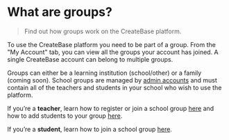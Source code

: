 # What are groups?

> Find out how groups work on the CreateBase platform.

To use the CreateBase platform you need to be part of a group. From the "My Account" tab, you can view all the groups your account has joined. A single CreateBase account can belong to multiple groups.

Groups can either be a learning institution (school/other) or a family (coming soon). School groups are managed by [admin accounts](/managing-groups-&-classes/school-group-roles) and must contain all of the teachers and students in your school who wish to use the platform.

If you’re a **teacher**, learn how to register or join a school group [here](/managing-groups-&-classes/register-or-join-your-school) and how to add students to your group [here](/managing-groups-&-classes/adding-students).

If you’re a **student**, learn how to join a school group [here](/managing-groups-&-classes/register-or-join-your-school).
